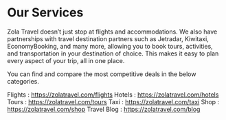 # Our Services

Zola Travel doesn’t just stop at flights and accommodations. We also have partnerships with travel destination partners such as Jetradar, Kiwitaxi, EconomyBooking, and many more, allowing you to book tours, activities, and transportation in your destination of choice. This makes it easy to plan every aspect of your trip, all in one place.

You can find and compare the most competitive deals in the below categories.

Flights : https://zolatravel.com/flights
Hotels : https://zolatravel.com/hotels
Tours : https://zolatravel.com/tours
Taxi : https://zolatravel.com/taxi
Shop : https://zolatravel.com/shop
Travel Blog : https://zolatravel.com/blog
